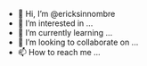 - 👋 Hi, I’m @ericksinnombre
- 👀 I’m interested in ...
- 🌱 I’m currently learning ...
- 💞️ I’m looking to collaborate on ...
- 📫 How to reach me ...

<!---
ericksinnombre/ericksinnombre is a ✨ special ✨ repository because its `README.md` (this file) appears on your GitHub profile.
You can click the Preview link to take a look at your changes.
--->
